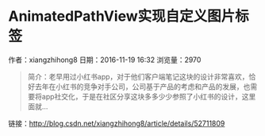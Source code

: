 # AnimatedPathView实现自定义图片标签
作者：xiangzhihong8
日期：2016-11-19 16:32
浏览量：2970
> 简介：老早用过小红书app，对于他们客户端笔记这块的设计非常喜欢，恰好去年在小红书的竞争对手公司，公司基于产品的考虑和产品的发展，也需要将app社交化，于是在社区分享这块多多少少参照了小红书的设计，这里面就...

 链接：http://blog.csdn.net/xiangzhihong8/article/details/52711809
